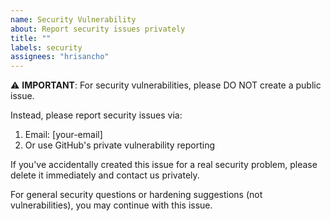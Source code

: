 ```yaml
---
name: Security Vulnerability
about: Report security issues privately
title: ""
labels: security
assignees: "hrisancho"
---
```


⚠️ **IMPORTANT**: For security vulnerabilities, please DO NOT create a public issue.

Instead, please report security issues via:
1. Email: [your-email]
2. Or use GitHub's private vulnerability reporting

If you've accidentally created this issue for a real security problem, please delete it immediately and contact us privately.

For general security questions or hardening suggestions (not vulnerabilities), you may continue with this issue.
